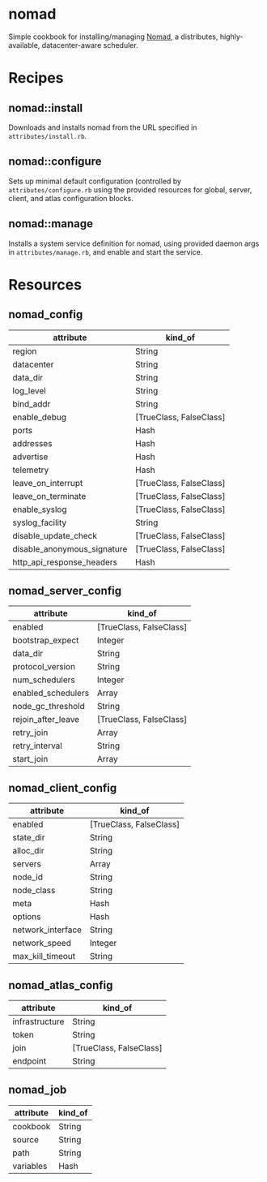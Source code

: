 # nomad

Simple cookbook for installing/managing [Nomad](https://www.nomadproject.io/), a
distributes, highly-available, datacenter-aware scheduler.

Recipes
=======

nomad::install
--------------
Downloads and installs nomad from the URL specified in `attributes/install.rb`.

nomad::configure
----------------
Sets up minimal default configuration (controlled by `attributes/configure.rb`
using the provided resources for global, server, client, and atlas
configuration blocks.

nomad::manage
-------------
Installs a system service definition for nomad, using provided daemon args in
`attributes/manage.rb`, and enable and start the service.

Resources
=========

nomad\_config
-------------

|attribute|kind_of|
|---------|-------|
|region|String|
|datacenter|String|
|data_dir|String|
|log_level|String|
|bind_addr|String|
|enable_debug|[TrueClass, FalseClass]|
|ports|Hash|
|addresses|Hash|
|advertise|Hash|
|telemetry|Hash|
|leave_on_interrupt|[TrueClass, FalseClass]|
|leave_on_terminate|[TrueClass, FalseClass]|
|enable_syslog|[TrueClass, FalseClass]|
|syslog_facility|String|
|disable_update_check|[TrueClass, FalseClass]|
|disable_anonymous_signature|[TrueClass, FalseClass]|
|http_api_response_headers|Hash|

nomad\_server\_config
---------------------

|attribute|kind_of|
|---------|-------|
|enabled|[TrueClass, FalseClass]|
|bootstrap_expect|Integer|
|data_dir|String|
|protocol_version|String|
|num_schedulers|Integer|
|enabled_schedulers|Array|
|node_gc_threshold|String|
|rejoin_after_leave|[TrueClass, FalseClass]|
|retry_join|Array|
|retry_interval|String|
|start_join|Array|

nomad\_client\_config
---------------------

|attribute|kind_of|
|---------|-------|
|enabled|[TrueClass, FalseClass]|
|state_dir|String|
|alloc_dir|String|
|servers|Array|
|node_id|String|
|node_class|String|
|meta|Hash|
|options|Hash|
|network_interface|String|
|network_speed|Integer|
|max_kill_timeout|String|

nomad\_atlas\_config
--------------------

|attribute|kind_of|
|---------|-------|
|infrastructure|String|
|token|String|
|join|[TrueClass, FalseClass]|
|endpoint|String|

nomad\_job
----------

|attribute|kind_of|
|---------|-------|
|cookbook|String|
|source|String|
|path|String|
|variables|Hash|
